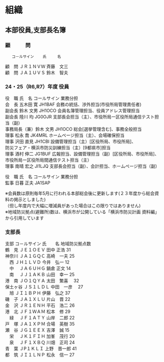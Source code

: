# 組織  
## 本部役員,支部長名簿  
  
### 顧　　　問  
       コ－ルサイン    氏　　　名    
顧　問  ＪＲ１ＮＶＷ    斉藤　文三  
顧　問  ＪＡ１ＵＶＳ    鈴木　智夫  
  
### 24・25（R6,R7）年度     役員  
  
役　職	    氏　名	    コールサイン    業務分担  
会　長	    五木田 寛	JH1BAF        会務の統括、渉外担当(市役所局管理責任者)　　　  
副会長	    鈴木 文男	JH1OCO	      会員名簿管理担当、役員アドレス管理担当　　　　　　　　　　　　　  
副会長      陸川 均	    JG0OJR        支部長会担当（主）、市役所局ー区役所局通信テスト担当（副）  
事務局長（兼）鈴木 文男   JH1OCO        総会[選挙管理含む]、事務全般担当  
理事        松永 喬	    JK4MRL	      ホームページ担当（主）、会場確保担当  
理事	    沢田 直見	JH1CBI	      設備管理担当（主）[区役所局、市役所局]、  
                                    防災フェア・横浜市防災訓練担当（主）[9都県市]担当        
理事	    酒村 伸二	JG1BUF	      広報担当、設備管理担当（副）[区役所局、市役所局]、  
                                    市役所局ー区役所局間通信テスト担当（主）　　  
理事	    南晴 宏之	JI1LJQ	      支部長会担当（副）、会計担当、ホームページ担当（副）　　　　　　　　　  
  
役　職  氏　名      コールサイン	業務分担  
監事    日暮 正夫	JA1SAP	　  
  
※会員数は原則毎年5月に行われる本部総会後に更新します(２３年度から総会資料の掲示としました)  
（但し年度内で大幅に増減員があった場合はこの限りではありません)  
※地域防災拠点(避難所)数は、横浜市が公開している「横浜市防災計画 資料編」から引用しています  
  
### 支部長  
  
支部        コ－ルサイン    氏　　名    地域防災拠点数  
鶴　見      ＪＥ１ＯＥＶ    田中 正浩       31  
神奈川      ＪＡ１ＧＱＣ    高崎　一夫      25  
　西        ＪＨ１ＬＶＤ    今井　弘一      12  
　中　      ＪＡ６ＵＨＧ    鍋倉 正文       14  
　南　      ＪＪ１ＡＫＢ    山田　幸一      25  
港　南      ＪＯ１ＱＹＡ    太田　繁喜     　32  
保土ヶ谷    ＪＳ１ＬＤＬ    中田　一彦     　27  
　旭        ＪＩ１ＢＰＨ    伊藤　弘之      37　  
磯　子      ＪＡ１ＸＬＵ    片山　晋        22  
金　沢      ＪＲ１ＥＮＨ    平石　浩二       26  
港　北      ＪＦ１ＷＡＭ    松本　修        29  
　緑　      ＪＦ１ＡＴＹ    山岸　二郎       22  
戸　塚      ＪＡ１ＸＰＭ    合場　英樹       35  
瀬　谷      ＪＧ１ＥＥＸ    吉澤　誠         15  
　栄　      ＪＫ１ＦＩＨ    加峯　茂行       20  
　泉　      ＪＦ１ＸＢＱ    川畑　正司       24  
青　葉      ＪP１ＫＬＩ     上野　晋一郎     41  
都　筑      ＪＩ１ＬＮＰ    松永　信一       27  